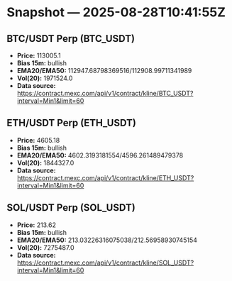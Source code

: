 # Snapshot — 2025-08-28T10:41:55Z

## BTC/USDT Perp (BTC_USDT)
- **Price:** 113005.1
- **Bias 15m:** bullish
- **EMA20/EMA50:** 112947.68798369516/112908.99711341989
- **Vol(20):** 1971524.0
- **Data source:** https://contract.mexc.com/api/v1/contract/kline/BTC_USDT?interval=Min1&limit=60

## ETH/USDT Perp (ETH_USDT)
- **Price:** 4605.18
- **Bias 15m:** bullish
- **EMA20/EMA50:** 4602.3193181554/4596.261489479378
- **Vol(20):** 1844327.0
- **Data source:** https://contract.mexc.com/api/v1/contract/kline/ETH_USDT?interval=Min1&limit=60

## SOL/USDT Perp (SOL_USDT)
- **Price:** 213.62
- **Bias 15m:** bullish
- **EMA20/EMA50:** 213.03226316075038/212.56958930745154
- **Vol(20):** 7275487.0
- **Data source:** https://contract.mexc.com/api/v1/contract/kline/SOL_USDT?interval=Min1&limit=60
